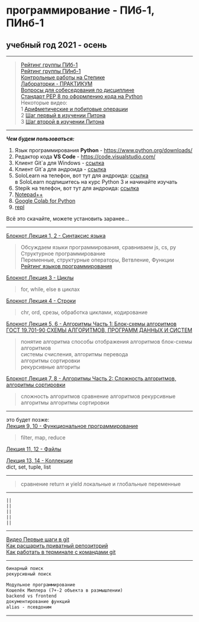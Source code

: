 # программирование - ПИб-1, ПИнб-1  
## учебный год 2021 - осень  
  
---  
  
>[Рейтинг группы ПИб-1](https://docs.google.com/spreadsheets/d/1FhLiFwJTjjfBdlUZKR8naXp9SjxTs7qLObPK_XH54s0/edit?usp=sharing)  
>[Рейтинг группы ПИнб-1](https://docs.google.com/spreadsheets/d/1LWQTnpxa9zfqvRoPEYdkHC1g3CEjIarkeZnc-pNkkRg/edit?usp=sharing)  
>[Контрольные работы на Степике](https://stepik.org/64867/)  
>[Лабораторки - ПРАКТИКУМ](https://pcoding.ru/pdf/PythonJunior.pdf)  
>[Вопросы для собеседования по дисциплине](questions.md)  
>[Стандарт PEP 8 по оформлению кода на Python](https://pythonworld.ru/osnovy/pep-8-rukovodstvo-po-napisaniyu-koda-na-python.html)  
>Некоторые видео:  
>1 [Арифметические и побитовые операции](https://youtu.be/gsdyjDg4w-g)  
>2 [Шаг первый в изучении Питона](https://youtu.be/Z4JoqD-vZJY)  
>3 [Шаг второй в изучении Питона](https://youtu.be/CeIJqd1spDk)  

---

***Чем будем пользоваться:***  

1) Язык программирования **Python** - https://www.python.org/downloads/  
2) Редактор кода **VS Code** - https://code.visualstudio.com/  
3) Клиент Git`а для Windows - [ссылка](https://central.github.com/deployments/desktop/desktop/latest/win32)  
4) Клиент Git`а для андроида - [ссылка](https://play.google.com/store/apps/details?id=com.thirtydegreesray.openhub&hl=en)  
5) SoloLearn на телефон, вот тут для андроида: [ссылка](https://play.google.com/store/apps/details?id=com.sololearn&hl=ru)  
в SoloLearn подпишитесь на курс Python 3 и начинайте изучать  
6) Stepik на телефон, вот тут для андроида: [ссылка](https://play.google.com/store/apps/details?id=org.stepic.droid&hl=ru)  
7) [Notepad++](https://notepad-plus-plus.org/downloads/)  
8) [Google Colab for Python](https://colab.research.google.com/)  
9) [repl](https://replit.com/~)  

Всё это скачайте, можете установить заранее...  

---

[Блокнот Лекция 1, 2 - Синтаксис языка](https://colab.research.google.com/drive/1Lt59yQHjRePtOk7ZTOgK4tsLhvOJQvzc?usp=sharing)  
> Обсуждаем языки программирования, сравниваем js, cs, py  
> Структурное программирование  
> Переменные, структурные операторы, Ветвление, Функции  
> [Рейтинг языков программирования](https://tiobe.com/tiobe-index/)  

[Блокнот Лекция 3 - Циклы](https://colab.research.google.com/drive/1GnrKg3Ph7AnnCq65URFJwSobHoOzAVd-?usp=sharing)  
> for, while, else в циклах  

[Блокнот Лекция 4 - Строки](https://colab.research.google.com/drive/1gsx4upXs4kgtH_4ZeeeR09z_fVxJexq-?usp=sharing)  
> chr, ord, срезы, обработка циклами, кодирование  

[Блокнот Лекция 5, 6 - Алгоритмы Часть 1: Блок-схемы алгоритмов](https://colab.research.google.com/drive/1rULbhDdA8tGw8URS2O20--y1YqSeQjZa?usp=sharing)  
[ГОСТ 19.701-90 СХЕМЫ АЛГОРИТМОВ, ПРОГРАММ ДАННЫХ И СИСТЕМ](https://pcoding.ru/gost/GOST_19.701-90_%D0%90%D0%BB%D0%B3%D0%BE%D1%80%D0%B8%D1%82%D0%BC%D1%8B.pdf)  
> понятие алгоритма
> способы отображения алгоритмов
> блок-схемы алгоритмов  
> системы счисления, алгоритмы перевода  
> алгоритмы сортировки  
> рекурсивные алгориты  

[Блокнот Лекция 7, 8 - Алгоритмы Часть 2: Сложность алгоритмов, алгоритмы сортировки](https://colab.research.google.com/drive/1iFjs5ufpdgjq6wOBbd98pj-J23JKEslr?usp=sharing)  
> сложность алгоритмов
> сравнение алгоритмов
> рекурсивные алгоритмы
> алгоритмы сортировки

---  

это будет позже:  
[Лекция 9, 10 - Функциональное программирование]()  
> filter, map, reduce  

[Лекция 11, 12 - Файлы]()  

[Лекция 13, 14 - Коллекции]()  
dict, set, tuple, list

---  

> сравнение return и yield
> локальные и глобальные переменные

---  

```txt
||
||
||
||
||
```

---  

[Видео Первые шаги в git](https://youtu.be/axbgYWA8yQM)  
[Как расшарить приватный репозиторий](https://pcoding.ru/pdf/shareGit.pdf)  
[Как работать в терминале с командами git](https://youtu.be/JfpCicDUMKc)  

---

```txt
бинарный поиск  
рекурсивный поиск  

Модульное программирование  
Кошелёк Миллера (7+-2 объекта в размышлении)  
backend vs frontend  
документирование функций  
alias - псевдоним 
```

---
